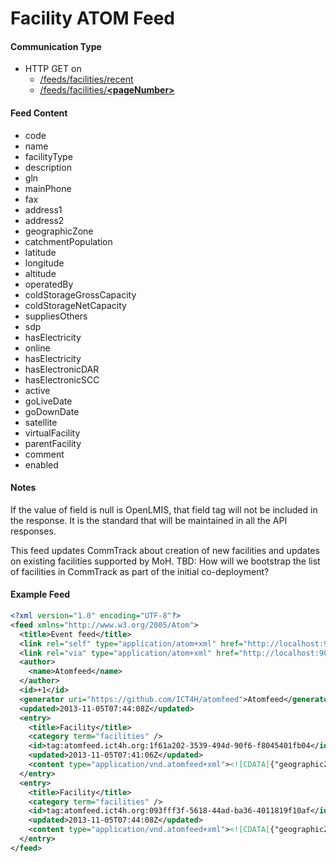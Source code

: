 # Facility ATOM Feed

#### Communication Type

- HTTP GET on
	- [/feeds/facilities/recent](#)
	- [/feeds/facilities/**\<pageNumber\>**](#)


#### Feed Content

- code
- name
- facilityType
- description
- gln
- mainPhone
- fax
- address1
- address2
- geographicZone
- catchmentPopulation
- latitude
- longitude
- altitude
- operatedBy
- coldStorageGrossCapacity
- coldStorageNetCapacity
- suppliesOthers
- sdp
- hasElectricity
- online
- hasElectricity
- hasElectronicDAR
- hasElectronicSCC
- active
- goLiveDate
- goDownDate
- satellite
- virtualFacility
- parentFacility
- comment
- enabled

#### Notes

If the value of field is null is OpenLMIS, that field tag will not be included in the response. It is the standard that will be maintained in all the API responses.

This feed updates CommTrack about creation of new facilities and updates on existing facilities supported by MoH.
TBD: How will we bootstrap the list of facilities in CommTrack as part of the initial co-deployment?  

#### Example Feed
```xml
<?xml version="1.0" encoding="UTF-8"?>
<feed xmlns="http://www.w3.org/2005/Atom">
  <title>Event feed</title>
  <link rel="self" type="application/atom+xml" href="http://localhost:9091/feeds/facilities/recent" />
  <link rel="via" type="application/atom+xml" href="http://localhost:9091/feeds/facilities/1" />
  <author>
    <name>Atomfeed</name>
  </author>
  <id>+1</id>
  <generator uri="https://github.com/ICT4H/atomfeed">Atomfeed</generator>
  <updated>2013-11-05T07:44:08Z</updated>
  <entry>
    <title>Facility</title>
    <category term="facilities" />
    <id>tag:atomfeed.ict4h.org:1f61a202-3539-494d-90f6-f8045401fb04</id>
    <updated>2013-11-05T07:41:06Z</updated>
    <content type="application/vnd.atomfeed+xml"><![CDATA[{"geographicZone":"Ngorongoro","facilityType":"Health Center","operatedBy":"MoH","programsSupported":["ESS_MEDS","HIV"],"code":"F10","enabled":true,"name":"Village Dispensary","id":256,"description":"A village dispensary","active":true,"createdBy":1,"modifiedBy":1,"virtualFacility":false,"sdp":false,"goLiveDate":1375295400000,"gln":"123","catchmentPopulation":333333,"latitude":123.123,"longitude":233.444,"altitude":444.0,"coldStorageGrossCapacity":4444.0,"coldStorageNetCapacity":3434.0,"suppliesOthers":true,"hasElectricity":true,"online":true,"hasElectronicSCC":false,"hasElectronicDAR":false,"goDownDate":1383589800000}]]></content>
  </entry>
  <entry>
    <title>Facility</title>
    <category term="facilities" />
    <id>tag:atomfeed.ict4h.org:093fff3f-5618-44ad-ba36-4011819f10af</id>
    <updated>2013-11-05T07:44:08Z</updated>
    <content type="application/vnd.atomfeed+xml"><![CDATA[{"geographicZone":"Ngorongoro","facilityType":"Lvl1 Hospital","operatedBy":"NGO","programsSupported":["VACCINES","MALARIA"],"code":"F11","enabled":true,"name":"Central Hospital","id":257,"active":true,"createdBy":1,"modifiedBy":1,"virtualFacility":false,"sdp":true,"goLiveDate":1283970600000,"suppliesOthers":true,"hasElectricity":true,"online":true,"hasElectronicSCC":true,"hasElectronicDAR":true,"goDownDate":1383589800000}]]></content>
  </entry>
</feed>

```
